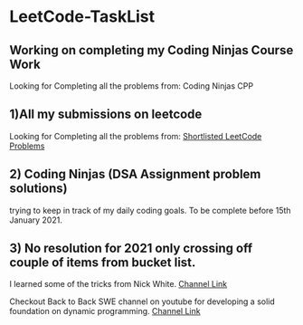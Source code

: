 # LeetCode-TaskList
## Working on completing my Coding Ninjas Course Work

Looking for Completing all the problems from:
Coding Ninjas CPP

## 1)All my submissions on leetcode
Looking for Completing all the problems from:
[Shortlisted LeetCode Problems](https://docs.google.com/spreadsheets/d/1SbpY-04Cz8EWw3A_LBUmDEXKUMO31DBjfeMoA0dlfIA/htmlview?sle=true#)

## 2) Coding Ninjas (DSA Assignment problem solutions)
trying to keep in track of my daily coding goals.
To be complete before 15th January 2021.
## 3) No resolution for 2021 only crossing off couple of items from bucket list. 

I learned some of the tricks from Nick White.
[Channel Link](https://www.youtube.com/channel/UC1fLEeYICmo3O9cUsqIi7HA)

Checkout Back to Back SWE channel on youtube for developing a solid foundation on dynamic programming.
[Channel Link](https://www.youtube.com/channel/UCmJz2DV1a3yfgrR7GqRtUUA)
